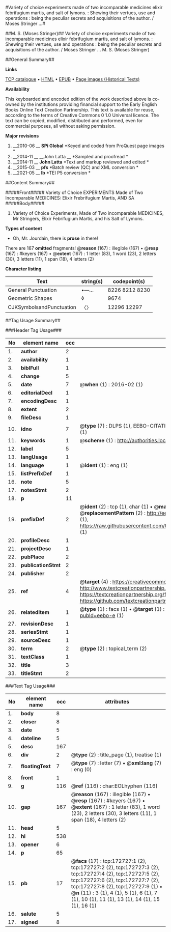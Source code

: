 #Variety of choice experiments made of two incomparable medicines elixir febrifugium martis, and salt of lymons. : Shewing their vertues, use and operations : being the peculiar secrets and acquisitions of the author. / Moses Stringer ...#

##M. S. (Moses Stringer)##
Variety of choice experiments made of two incomparable medicines elixir febrifugium martis, and salt of lymons. : Shewing their vertues, use and operations : being the peculiar secrets and acquisitions of the author. / Moses Stringer ...
M. S. (Moses Stringer)

##General Summary##

**Links**

[TCP catalogue](http://www.ota.ox.ac.uk/tcp/)  • 
[HTML](http://tei.it.ox.ac.uk/tcp/Texts-HTML/free/A94/A94054.html)  • 
[EPUB](http://tei.it.ox.ac.uk/tcp/Texts-EPUB/free/A94/A94054.epub) • 
[Page images (Historical Texts)](https://historicaltexts.jisc.ac.uk/eebo-45789417e)

**Availability**

This keyboarded and encoded edition of the work described above is co-owned by the
    institutions providing financial support to the Early English Books Online Text Creation
    Partnership. This text is available for reuse, according to the terms of  Creative Commons 0 1.0 Universal
    licence. The text can be copied, modified, distributed and performed, even for commercial
    purposes, all without asking permission.

**Major revisions**

1. __2010-06 __ __SPi Global__ *Keyed and coded from ProQuest page images *
1. __2014-11 __ __John Latta __ *Sampled and proofread *
1. __2014-11 __ __John Latta__ *Text and markup reviewed and edited *
1. __2015-03 __ __pfs__ *Batch review (QC) and XML conversion *
1. __2021-05 __ __lb__ *TEI P5 conversion *

##Content Summary##

#####Front#####
Variety of Choice EXPERIMENTS Made of Two Incomparable MEDICINES: Elixir Frebrifugium Martis, AND SA
#####Body#####

1. Variety of Choice Experiments, Made of Two incomparable MEDICINES, Mr Stringers, Elixir Febrifugium Martis, and his Salt of Lymons.

**Types of content**

  * Oh, Mr. Jourdain, there is **prose** in there!

There are 167 **omitted** fragments! 
 @__reason__ (167) : illegible (167)  •  @__resp__ (167) : #keyers (167)  •  @__extent__ (167) : 1 letter (83), 1 word (23), 2 letters (30), 3 letters (11), 1 span (18), 4 letters (2)

**Character listing**


|Text|string(s)|codepoint(s)|
|---|---|---|
|General Punctuation|•—…|8226 8212 8230|
|Geometric Shapes|◊|9674|
|CJKSymbolsandPunctuation|〈〉|12296 12297|

##Tag Usage Summary##

###Header Tag Usage###

|No|element name|occ|attributes|
|---|---|---|---|
|1.|__author__|2||
|2.|__availability__|1||
|3.|__biblFull__|1||
|4.|__change__|5||
|5.|__date__|7| @__when__ (1) : 2016-02 (1)|
|6.|__editorialDecl__|1||
|7.|__encodingDesc__|1||
|8.|__extent__|2||
|9.|__fileDesc__|1||
|10.|__idno__|7| @__type__ (7) : DLPS (1), EEBO-CITATION (1), VID (1), EEBO-PROQUEST (1), STC (2), OCLC (1)|
|11.|__keywords__|1| @__scheme__ (1) : http://authorities.loc.gov/ (1)|
|12.|__label__|5||
|13.|__langUsage__|1||
|14.|__language__|1| @__ident__ (1) : eng (1)|
|15.|__listPrefixDef__|1||
|16.|__note__|5||
|17.|__notesStmt__|2||
|18.|__p__|11||
|19.|__prefixDef__|2| @__ident__ (2) : tcp (1), char (1)  •  @__matchPattern__ (2) : ([0-9\-]+):([0-9IVX]+) (1), (.+) (1)  •  @__replacementPattern__ (2) : http://eebo.chadwyck.com/downloadtiff?vid=$1&page=$2 (1), https://raw.githubusercontent.com/textcreationpartnership/Texts/master/tcpchars.xml#$1 (1)|
|20.|__profileDesc__|1||
|21.|__projectDesc__|1||
|22.|__pubPlace__|2||
|23.|__publicationStmt__|2||
|24.|__publisher__|2||
|25.|__ref__|4| @__target__ (4) : https://creativecommons.org/publicdomain/zero/1.0/ (1), http://www.textcreationpartnership.org/docs/. (1), https://textcreationpartnership.org/faq/#faq05 (1), https://github.com/textcreationpartnership (1)|
|26.|__relatedItem__|1| @__type__ (1) : facs (1)  •  @__target__ (1) : https://data.historicaltexts.jisc.ac.uk/view?pubId=eebo-e (1)|
|27.|__revisionDesc__|1||
|28.|__seriesStmt__|1||
|29.|__sourceDesc__|1||
|30.|__term__|2| @__type__ (2) : topical_term (2)|
|31.|__textClass__|1||
|32.|__title__|3||
|33.|__titleStmt__|2||


###Text Tag Usage###

|No|element name|occ|attributes|
|---|---|---|---|
|1.|__body__|8||
|2.|__closer__|8||
|3.|__date__|5||
|4.|__dateline__|5||
|5.|__desc__|167||
|6.|__div__|2| @__type__ (2) : title_page (1), treatise (1)|
|7.|__floatingText__|7| @__type__ (7) : letter (7)  •  @__xml:lang__ (7) : eng (0)|
|8.|__front__|1||
|9.|__g__|116| @__ref__ (116) : char:EOLhyphen (116)|
|10.|__gap__|167| @__reason__ (167) : illegible (167)  •  @__resp__ (167) : #keyers (167)  •  @__extent__ (167) : 1 letter (83), 1 word (23), 2 letters (30), 3 letters (11), 1 span (18), 4 letters (2)|
|11.|__head__|5||
|12.|__hi__|538||
|13.|__opener__|6||
|14.|__p__|65||
|15.|__pb__|17| @__facs__ (17) : tcp:172727:1 (2), tcp:172727:2 (2), tcp:172727:3 (2), tcp:172727:4 (2), tcp:172727:5 (2), tcp:172727:6 (2), tcp:172727:7 (2), tcp:172727:8 (2), tcp:172727:9 (1)  •  @__n__ (11) : 3 (1), 4 (1), 5 (1), 6 (1), 7 (1), 10 (1), 11 (1), 13 (1), 14 (1), 15 (1), 16 (1)|
|16.|__salute__|5||
|17.|__signed__|8||
